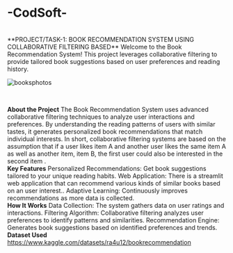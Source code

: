 # -CodSoft-
<br>
**PROJECT/TASK-1: BOOK RECOMMENDATION SYSTEM USING COLLABORATIVE FILTERING BASED**
Welcome to the Book Recommendation System! This project leverages collaborative filtering to provide tailored book suggestions based on user preferences and reading history.
<br>

![booksphotos](https://github.com/user-attachments/assets/c5e47dff-9d7b-4b8b-aff1-3472f81dbd71)

<br>


**About the Project**
The Book Recommendation System uses advanced collaborative filtering techniques to analyze user interactions and preferences. By understanding the reading patterns of users with similar tastes, it generates personalized book recommendations that match individual interests.
In short, collaborative filtering systems are based on the assumption that if a user likes item A and another user likes the same item A as well as another item, item B, the first user could also be interested in the second item .
<br>
**Key Features**
Personalized Recommendations: Get book suggestions tailored to your unique reading habits.
Web Application: There is a streamlit web application that can recommend various kinds of similar books based on an user interest..
Adaptive Learning: Continuously improves recommendations as more data is collected.
<br>
**How It Works**
Data Collection: The system gathers data on user ratings and interactions.
Filtering Algorithm: Collaborative filtering analyzes user preferences to identify patterns and similarities.
Recommendation Engine: Generates book suggestions based on identified preferences and trends.
**Dataset Used**
https://www.kaggle.com/datasets/ra4u12/bookrecommendation



